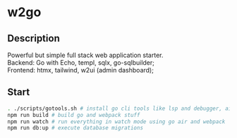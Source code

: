 # w2go

## Description

Powerful but simple full stack web application starter.  
Backend: Go with Echo, templ, sqlx, go-sqlbuilder;  
Frontend: htmx, tailwind, w2ui (admin dashboard);  

## Start

```sh
. ./scripts/gotools.sh # install go cli tools like lsp and debugger, air, templ, goose...
npm run build # build go and webpack stuff
npm run watch # run everything in watch mode using go air and webpack
npm run db:up # execute database migrations
```
